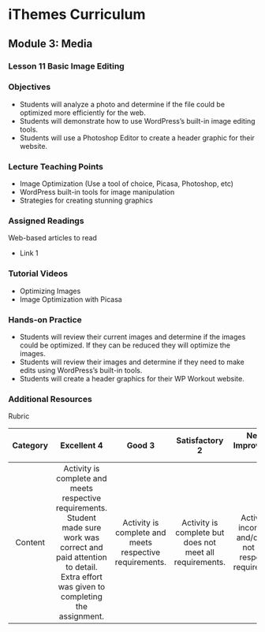iThemes Curriculum
==================

Module 3: Media
--------------------------

### Lesson 11 Basic Image Editing

### Objectives

* Students will analyze a photo and determine if the file could be optimized more efficiently for the web.
* Students will demonstrate how to use WordPress’s built-in image editing tools.
* Students will use a Photoshop Editor to create a header graphic for their website.

### Lecture Teaching Points

- Image Optimization (Use a tool of choice, Picasa, Photoshop, etc)
- WordPress built-in tools for image manipulation
- Strategies for creating stunning graphics

### Assigned Readings

Web-based articles to read

* Link 1

### Tutorial Videos

* Optimizing Images
* Image Optimization with Picasa

### Hands-on Practice

* Students will review their current images and determine if the images could be optimized. If they can be reduced they will optimize the images.
* Students will review their images and determine if they need to make edits using WordPress’s built-in tools.
* Students will create a header graphics for their WP Workout website.

### Additional Resources

Rubric

| **Category** | **Excellent 4** | **Good 3** | **Satisfactory 2** | **Needs Improvement 1** | **Points Received** |
|:------------:|:---------------:|:----------:|:------------------:|:-----------:|:------------:|
| Content | Activity is complete and meets respective requirements. Student made sure work was correct and paid attention to detail. Extra effort was given to completing the assignment. | Activity is complete and meets respective requirements. | Activity is complete but does not meet all requirements. | Activity is incomplete and/or does not meet respective requirements.| |
